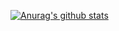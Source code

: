 [![Anurag's github stats](https://github-readme-stats.vercel.app/api?username=ebarakazuhiro&show_icons=true)](https://github.com/anuraghazra/github-readme-stats)

